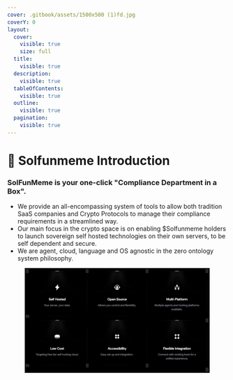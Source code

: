 ```yaml
---
cover: .gitbook/assets/1500x500 (1)fd.jpg
coverY: 0
layout:
  cover:
    visible: true
    size: full
  title:
    visible: true
  description:
    visible: true
  tableOfContents:
    visible: true
  outline:
    visible: true
  pagination:
    visible: true
---
```


# 🎉 Solfunmeme Introduction

### SolFunMeme is your one-click "Compliance Department in a Box".

* We provide an all-encompassing system of tools to allow both tradition SaaS companies and Crypto Protocols to manage their compliance requirements in a streamlined way.&#x20;
* Our main focus in the crypto space is on enabling $Solfunmeme holders to launch sovereign self hosted technologies on their own servers, to be self dependent and secure.&#x20;
* We are agent, cloud, language and OS agnostic in the zero ontology system philosophy.

<figure><img src=".gitbook/assets/Capturedggdsfhsdfh.PNG" alt=""><figcaption></figcaption></figure>

&#x20;
